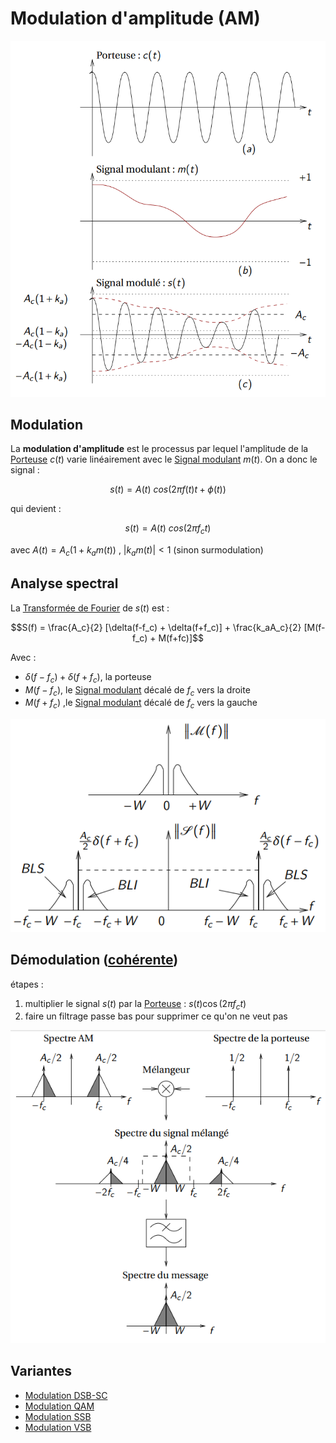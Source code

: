 # Modulation d'amplitude (AM)

![](attachments/Pasted%20image%2020230601103618.png)

## Modulation

La **modulation d'amplitude** est le processus par lequel l'amplitude de la [Porteuse](Porteuse.md) $c(t)$ varie linéairement avec le [Signal modulant](Signal%20modulant.md) $m(t)$. On a donc le signal :

$$s(t) = A(t) \ cos{(2\pi f(t) t + \phi (t))}$$

qui devient :

$$s(t) = A(t) \ cos{(2\pi f_c t)}$$

avec $A(t) = A_c(1+k_a m(t))$ , $|k_am(t)| < 1$ (sinon surmodulation)

## Analyse spectral

La [Transformée de Fourier](Transformée%20de%20Fourier.md) de $s(t)$ est :

$$S(f) = \frac{A_c}{2} [\delta(f-f_c) + \delta(f+f_c)] + \frac{k_aA_c}{2} [M(f-f_c) + M(f+fc)]$$

Avec :
- $\delta(f-f_c) + \delta(f+f_c)$, la porteuse
- $M(f-f_c)$, le [Signal modulant](Signal%20modulant.md) décalé de $f_c$ vers la droite
- $M(f+f_c)$ ,le [Signal modulant](Signal%20modulant.md) décalé de $f_c$ vers la gauche

![](attachments/Pasted%20image%2020230601104450.png)

## Démodulation ([cohérente](Démodulation%20cohérente.md))

étapes :
1. multiplier le signal $s(t)$ par la [Porteuse](Porteuse.md) : $s(t)\cos{(2\pi f_c t)}$
2. faire un filtrage passe bas pour supprimer ce qu'on ne veut pas

![](attachments/Pasted%20image%2020230602091638.png)

## Variantes

- [Modulation DSB-SC](Modulation%20DSB-SC.md)
- [Modulation QAM](Modulation%20QAM.md)
- [Modulation SSB](Modulation%20SSB.md)
- [Modulation VSB](Modulation%20VSB.md)